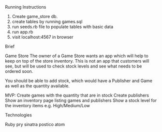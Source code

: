 Running Instructions

1. Create game_store db.
2. create tables by running games.sql
3. run seeds.rb file to populate tables with basic data
4. run app.rb
5. visit localhost:4567 in browser



Brief

Game Store
The owner of a Game Store wants an app which will help to keep on top of the store inventory. This is not an app that customers will see, but will be used to check stock levels and see what needs to be ordered soon.

You should be able to add stock, which would have a Publisher and Game as well as the quantity available.


MVP:
Create games with the quantity that are in stock
Create publishers
Show an inventory page listing games and publishers
Show a stock level for the inventory items e.g. High/Medium/Low








Technologies

  Ruby
    pry
    sinatra
  postico
  atom

